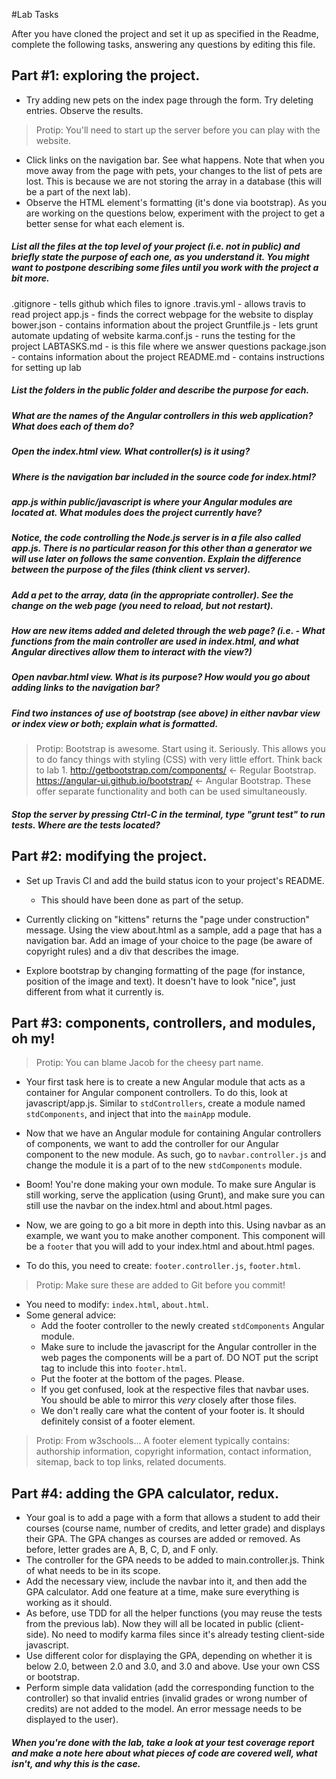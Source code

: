 #Lab Tasks

After you have cloned the project and set it up as specified in the Readme, complete the following tasks, answering any
questions by editing this file. 

## Part #1: exploring the project.

- Try adding new pets on the index page through the form. Try deleting entries. Observe the results. 

> Protip: You'll need to start up the server before you can play with the website.

- Click links on the navigation bar. See what happens. Note that when you move away from the page with pets, your changes to the list of pets are lost. This is because we are not storing the array in a database (this will be a part of the next lab). 
- Observe the HTML element's formatting (it's done via bootstrap). As you are working on the questions below, experiment with the project to get a better sense for what each element is. 

##### List all the files at the top level of your project (i.e. not in public) and briefly state the purpose of each one, as you understand it. You might want to postpone describing some files until you work with the project a bit more. 
 .gitignore - tells github which files to ignore
 .travis.yml - allows travis to read project
 app.js - finds the correct webpage for the website to display
 bower.json - contains information about the project
 Gruntfile.js - lets grunt automate updating of website
 karma.conf.js - runs the testing for the project
 LABTASKS.md - is this file where we answer questions
 package.json - contains information about the project
 README.md - contains instructions for setting up lab
##### List the folders in the public folder and describe the purpose for each.
##### What are the names of the Angular controllers in this web application? What does each of them do?
##### Open the index.html view. What controller(s) is it using? 
##### Where is the navigation bar included in the source code for index.html? 
##### app.js within public/javascript is where your Angular modules are located at. What modules does the project currently have?
##### Notice, the code controlling the Node.js server is in a file also called app.js. There is no particular reason for this other than a generator we will use later on follows the same convention. Explain the difference between the purpose of the files (think client vs server).
##### Add a pet to the array, data (in the appropriate controller). See the change on the web page (you need to reload, but not restart). 
##### How are new items added and deleted through the web page? (i.e. - What functions from the main controller are used in index.html, and what Angular directives allow them to interact with the view?)
##### Open navbar.html view. What is its purpose? How would you go about adding links to the navigation bar? 
##### Find two instances of use of bootstrap (see above) in either navbar view or index view or both; explain what is formatted. 

>Protip: Bootstrap is awesome. Start using it. Seriously. This allows you to do fancy things with styling (CSS) with very little effort. Think back to lab 1. http://getbootstrap.com/components/ <- Regular Bootstrap. https://angular-ui.github.io/bootstrap/ <- Angular Bootstrap. These offer separate functionality and both can be used simultaneously.

##### Stop the server by pressing Ctrl-C in the terminal, type "grunt test" to run tests. Where are the tests located?

## Part #2: modifying the project.

- Set up Travis CI and add the build status icon to your project's README.
  - This should have been done as part of the setup.

- Currently clicking on "kittens" returns the "page under construction" message. Using the view about.html as a sample, add a page that has a navigation bar. Add an image of your choice to the page (be aware of copyright rules) and a div that describes the image. 
- Explore bootstrap by changing formatting of the page (for instance, position of the image and text). It doesn't have to look "nice", just different from what it currently is. 

## Part #3: components, controllers, and modules, oh my!

>Protip: You can blame Jacob for the cheesy part name.

- Your first task here is to create a new Angular module that acts as a container for Angular component controllers. To do this, look at javascript/app.js. Similar to `stdControllers`, create a module named `stdComponents`, and inject that into the `mainApp` module.
- Now that we have an Angular module for containing Angular controllers of components, we want to add the controller for our Angular component to the new module. As such, go to `navbar.controller.js` and change the module it is a part of to the new `stdComponents` module.
- Boom! You're done making your own module. To make sure Angular is still working, serve the application (using Grunt), and make sure you can still use the navbar on the index.html and about.html pages.

- Now, we are going to go a bit more in depth into this. Using navbar as an example, we want you to make another component. This component will be a `footer` that you will add to your index.html and about.html pages.
- To do this, you need to create: `footer.controller.js`, `footer.html`.

>Protip: Make sure these are added to Git before you commit!

- You need to modify: `index.html`, `about.html`.
- Some general advice:
  - Add the footer controller to the newly created `stdComponents` Angular module.
  - Make sure to include the javascript for the Angular controller in the web pages the components will be a part of. DO NOT put the script tag to include this into `footer.html`.
  - Put the footer at the bottom of the pages. Please.
  - If you get confused, look at the respective files that navbar uses. You should be able to mirror this _very_ closely after those files.
  - We don't really care what the content of your footer is. It should definitely consist of a footer element.

>Protip: From w3schools... A footer element typically contains: authorship information, copyright information, contact information, sitemap, back to top links, related documents.


## Part #4: adding the GPA calculator, redux.
- Your goal is to add a page with a form that allows a student to add their courses (course name, number of credits, and letter grade) and displays their GPA. The GPA changes as courses are added or removed. As before, letter grades are A, B, C, D, and F only. 
- The controller for the GPA needs to be added to main.controller.js. Think of what needs to be in its scope. 
- Add the necessary view, include the navbar into it, and then add the GPA calculator. Add one feature at a time, make sure everything is working as it should. 
- As before, use TDD for all the helper functions (you may reuse the tests from the previous lab). Now they will all be located in public (client-side). No need to modify karma files since it's already testing client-side javascript. 
- Use different color for displaying the GPA, depending on whether it is below 2.0, between 2.0 and 3.0, and 3.0 and above. Use your own CSS or bootstrap. 
- Perform simple data validation (add the corresponding function to the controller) so that invalid entries (invalid grades or wrong number of credits) are not added to the model. An error message needs to be displayed to the user). 

##### When you're done with the lab, take a look at your test coverage report and make a note here about what pieces of code are covered well, what isn't, and why this is the case.


